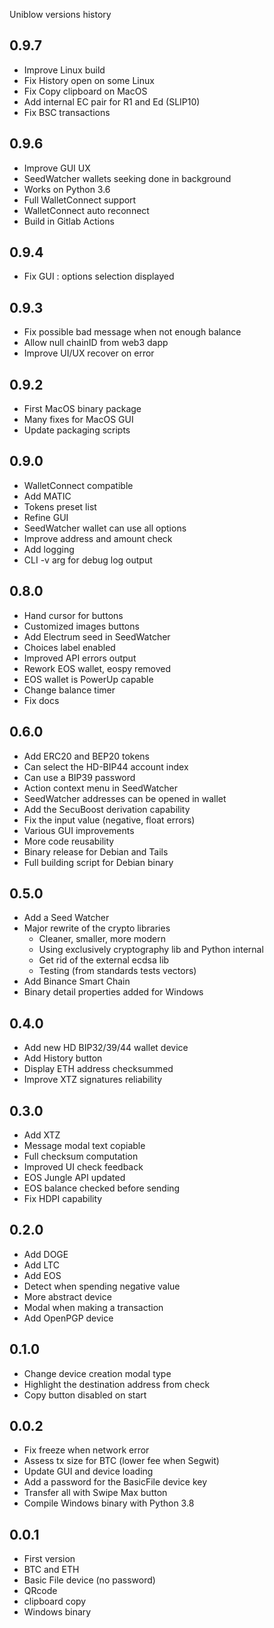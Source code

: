 
Uniblow versions history

## 0.9.7

* Improve Linux build
* Fix History open on some Linux
* Fix Copy clipboard on MacOS
* Add internal EC pair for R1 and Ed (SLIP10)
* Fix BSC transactions

## 0.9.6

* Improve GUI UX
* SeedWatcher wallets seeking done in background
* Works on Python 3.6
* Full WalletConnect support
* WalletConnect auto reconnect
* Build in Gitlab Actions

## 0.9.4

* Fix GUI : options selection displayed

## 0.9.3

* Fix possible bad message when not enough balance
* Allow null chainID from web3 dapp
* Improve UI/UX recover on error

## 0.9.2

* First MacOS binary package
* Many fixes for MacOS GUI
* Update packaging scripts

## 0.9.0

* WalletConnect compatible
* Add MATIC
* Tokens preset list
* Refine GUI
* SeedWatcher wallet can use all options
* Improve address and amount check
* Add logging
* CLI -v arg for debug log output

## 0.8.0

* Hand cursor for buttons
* Customized images buttons
* Add Electrum seed in SeedWatcher
* Choices label enabled
* Improved API errors output
* Rework EOS wallet, eospy removed
* EOS wallet is PowerUp capable
* Change balance timer
* Fix docs

## 0.6.0

* Add ERC20 and BEP20 tokens
* Can select the HD-BIP44 account index
* Can use a BIP39 password
* Action context menu in SeedWatcher
* SeedWatcher addresses can be opened in wallet
* Add the SecuBoost derivation capability
* Fix the input value (negative, float errors)
* Various GUI improvements
* More code reusability
* Binary release for Debian and Tails
* Full building script for Debian binary

## 0.5.0

* Add a Seed Watcher
* Major rewrite of the crypto libraries
    * Cleaner, smaller, more modern
    * Using exclusively cryptography lib and Python internal
    * Get rid of the external ecdsa lib
    * Testing (from standards tests vectors)
* Add Binance Smart Chain
* Binary detail properties added for Windows

## 0.4.0

* Add new HD BIP32/39/44 wallet device
* Add History button
* Display ETH address checksummed
* Improve XTZ signatures reliability

## 0.3.0

* Add XTZ
* Message modal text copiable
* Full checksum computation
* Improved UI check feedback
* EOS Jungle API updated
* EOS balance checked before sending
* Fix HDPI capability

## 0.2.0

* Add DOGE
* Add LTC
* Add EOS
* Detect when spending negative value
* More abstract device
* Modal when making a transaction
* Add OpenPGP device

## 0.1.0

* Change device creation modal type
* Highlight the destination address from check
* Copy button disabled on start

## 0.0.2

* Fix freeze when network error
* Assess tx size for BTC (lower fee when Segwit)
* Update GUI and device loading
* Add a password for the BasicFile device key
* Transfer all with Swipe Max button
* Compile Windows binary with Python 3.8

## 0.0.1

* First version
* BTC and ETH
* Basic File device (no password)
* QRcode
* clipboard copy
* Windows binary
